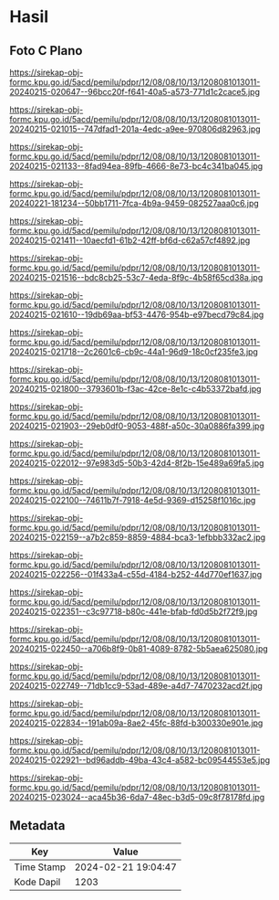 # Hasil

## Foto C Plano

https://sirekap-obj-formc.kpu.go.id/5acd/pemilu/pdpr/12/08/08/10/13/1208081013011-20240215-020647--96bcc20f-f641-40a5-a573-771d1c2cace5.jpg

https://sirekap-obj-formc.kpu.go.id/5acd/pemilu/pdpr/12/08/08/10/13/1208081013011-20240215-021015--747dfad1-201a-4edc-a9ee-970806d82963.jpg

https://sirekap-obj-formc.kpu.go.id/5acd/pemilu/pdpr/12/08/08/10/13/1208081013011-20240215-021133--8fad94ea-89fb-4666-8e73-bc4c341ba045.jpg

https://sirekap-obj-formc.kpu.go.id/5acd/pemilu/pdpr/12/08/08/10/13/1208081013011-20240221-181234--50bb1711-7fca-4b9a-9459-082527aaa0c6.jpg

https://sirekap-obj-formc.kpu.go.id/5acd/pemilu/pdpr/12/08/08/10/13/1208081013011-20240215-021411--10aecfd1-61b2-42ff-bf6d-c62a57cf4892.jpg

https://sirekap-obj-formc.kpu.go.id/5acd/pemilu/pdpr/12/08/08/10/13/1208081013011-20240215-021516--bdc8cb25-53c7-4eda-8f9c-4b58f65cd38a.jpg

https://sirekap-obj-formc.kpu.go.id/5acd/pemilu/pdpr/12/08/08/10/13/1208081013011-20240215-021610--19db69aa-bf53-4476-954b-e97becd79c84.jpg

https://sirekap-obj-formc.kpu.go.id/5acd/pemilu/pdpr/12/08/08/10/13/1208081013011-20240215-021718--2c2601c6-cb9c-44a1-96d9-18c0cf235fe3.jpg

https://sirekap-obj-formc.kpu.go.id/5acd/pemilu/pdpr/12/08/08/10/13/1208081013011-20240215-021800--3793601b-f3ac-42ce-8e1c-c4b53372bafd.jpg

https://sirekap-obj-formc.kpu.go.id/5acd/pemilu/pdpr/12/08/08/10/13/1208081013011-20240215-021903--29eb0df0-9053-488f-a50c-30a0886fa399.jpg

https://sirekap-obj-formc.kpu.go.id/5acd/pemilu/pdpr/12/08/08/10/13/1208081013011-20240215-022012--97e983d5-50b3-42d4-8f2b-15e489a69fa5.jpg

https://sirekap-obj-formc.kpu.go.id/5acd/pemilu/pdpr/12/08/08/10/13/1208081013011-20240215-022100--74611b7f-7918-4e5d-9369-d15258f1016c.jpg

https://sirekap-obj-formc.kpu.go.id/5acd/pemilu/pdpr/12/08/08/10/13/1208081013011-20240215-022159--a7b2c859-8859-4884-bca3-1efbbb332ac2.jpg

https://sirekap-obj-formc.kpu.go.id/5acd/pemilu/pdpr/12/08/08/10/13/1208081013011-20240215-022256--01f433a4-c55d-4184-b252-44d770ef1637.jpg

https://sirekap-obj-formc.kpu.go.id/5acd/pemilu/pdpr/12/08/08/10/13/1208081013011-20240215-022351--c3c97718-b80c-441e-bfab-fd0d5b2f72f9.jpg

https://sirekap-obj-formc.kpu.go.id/5acd/pemilu/pdpr/12/08/08/10/13/1208081013011-20240215-022450--a706b8f9-0b81-4089-8782-5b5aea625080.jpg

https://sirekap-obj-formc.kpu.go.id/5acd/pemilu/pdpr/12/08/08/10/13/1208081013011-20240215-022749--71db1cc9-53ad-489e-a4d7-7470232acd2f.jpg

https://sirekap-obj-formc.kpu.go.id/5acd/pemilu/pdpr/12/08/08/10/13/1208081013011-20240215-022834--191ab09a-8ae2-45fc-88fd-b300330e901e.jpg

https://sirekap-obj-formc.kpu.go.id/5acd/pemilu/pdpr/12/08/08/10/13/1208081013011-20240215-022921--bd96addb-49ba-43c4-a582-bc09544553e5.jpg

https://sirekap-obj-formc.kpu.go.id/5acd/pemilu/pdpr/12/08/08/10/13/1208081013011-20240215-023024--aca45b36-6da7-48ec-b3d5-09c8f78178fd.jpg


## Metadata

| Key        | Value               |
| ---------- | ------------------- |
| Time Stamp | 2024-02-21 19:04:47 |
| Kode Dapil | 1203                |



